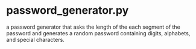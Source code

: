# password_generator.py
a password generator that asks the length of the each segment of the password and generates a random password containing digits, alphabets, and special characters.
